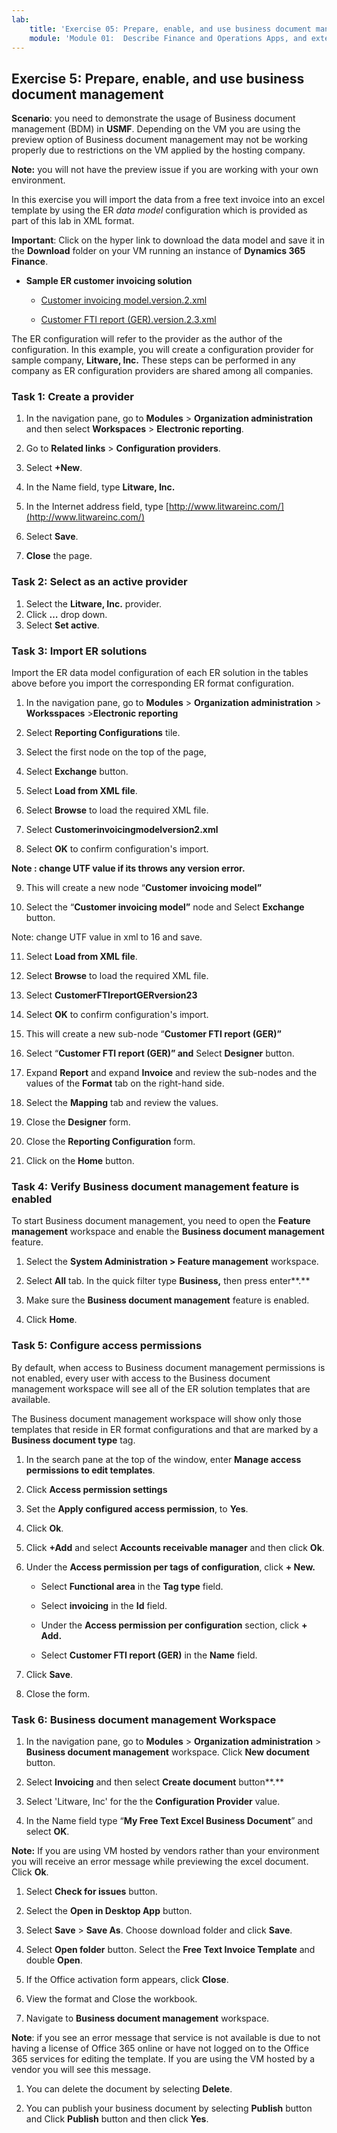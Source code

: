 ```yaml
---
lab:
    title: 'Exercise 05: Prepare, enable, and use business document management'
    module: 'Module 01:  Describe Finance and Operations Apps, and extend apps by using Microsoft Power Platform technologies'
---
```

## Exercise 5: Prepare, enable, and use business document management

**Scenario**: you need to demonstrate the usage of Business document management (BDM) in **USMF**. Depending on the VM you are using the preview option of Business document management may not be working properly due to restrictions on the VM applied by the hosting company.

**Note:** you will not have the preview issue if you are working with your own environment.

In this exercise you will import the data from a free text invoice into an excel template by using the ER *data model* configuration which is provided as part of this lab in XML format.

**Important**: Click on the hyper link to download the data model and save it in the **Download** folder on your VM running an instance of **Dynamics 365 Finance**.

- **Sample ER customer invoicing solution**

	- [Customer invoicing model.version.2.xml](https://github.com/MicrosoftLearning/MB-300-Microsoft-Dynamics-365-Core-Finance-and-Operations/tree/master/Allfiles/Labs)

	- [Customer FTI report (GER).version.2.3.xml](https://github.com/MicrosoftLearning/MB-300-Microsoft-Dynamics-365-Core-Finance-and-Operations/tree/master/Allfiles/Labs)

The ER configuration will refer to the provider as the author of the configuration. In this example, you will create a configuration provider for sample company, **Litware, Inc.** These steps can be performed in any company as ER configuration providers are shared among all companies.

### Task 1: Create a provider

1. In the navigation pane, go to **Modules** > **Organization administration** and then select **Workspaces** > **Electronic reporting**.

2. Go to **Related links** > **Configuration providers**.

3. Select **+New**.

4. In the Name field, type **Litware, Inc.**

5. In the Internet address field, type [http://www.litwareinc.com/](http://www.litwareinc.com/)

6. Select **Save**.

7. **Close** the page.

### Task 2: Select as an active provider

1. Select the **Litware, Inc.** provider.
2. Click **…** drop down.
3. Select **Set active**.

### Task 3: Import ER solutions

Import the ER data model configuration of each ER solution in the tables above before you import the corresponding ER format configuration.

1.  In the navigation pane, go to **Modules** > **Organization administration** > **Worksspaces** >**Electronic reporting** 

2.  Select **Reporting Configurations** tile.

3. Select the first node on the top of the page,

4. Select **Exchange** button.

5. Select **Load from XML file**.

6. Select **Browse** to load the required XML file.

7. Select **Customerinvoicingmodelversion2.xml**

8. Select **OK** to confirm configuration's import.

**Note : change UTF value if its throws any version error.**

9. This will create a new node “**Customer invoicing model”**

10. Select the “**Customer invoicing model”** node and Select **Exchange** button.

Note: change UTF value in xml to 16 and save.

11. Select **Load from XML file**.

12. Select **Browse** to load the required XML file.

13. Select **CustomerFTIreportGERversion23**

14. Select **OK** to confirm configuration's import.

15. This will create a new sub-node “**Customer FTI report (GER)”**

16. Select “**Customer FTI report (GER)” and** Select **Designer** button.

17. Expand **Report** and expand **Invoice** and review the sub-nodes and the values of the **Format** tab on the right-hand side.

18. Select the **Mapping** tab and review the values.

19. Close the **Designer** form.

20. Close the **Reporting Configuration** form.

21. Click on the **Home** button.

### Task 4: Verify Business document management feature is enabled

To start Business document management, you need to open the **Feature management** workspace and enable the **Business document management** feature.

1. Select the **System Administration > Feature management** workspace.

2. Select **All** tab. In the quick filter type **Business,** then press enter**.**

3. Make sure the **Business document management** feature is enabled.

4. Click **Home**.

### Task 5: Configure access permissions

By default, when access to Business document management permissions is not enabled, every user with access to the Business document management workspace will see all of the ER solution templates that are available.

The Business document management workspace will show only those templates that reside in ER format configurations and that are marked by a **Business document type** tag.

1. In the search pane at the top of the window, enter **Manage access permissions to edit templates**.

2. Click **Access permission settings**

3. Set the **Apply configured access permission**, to **Yes**.

4. Click **Ok**.

5. Click **+Add** and select **Accounts receivable manager** and then click **Ok**.

6. Under the **Access permission per tags of configuration**, click **+ New.**

	- Select **Functional area** in the **Tag type** field.

	- Select **invoicing** in the **Id** field.

	- Under the **Access permission per configuration** section, click **+ Add.**

	- Select **Customer FTI report (GER)** in the **Name** field.

7. Click **Save**.

8. Close the form.

### Task 6: Business document management Workspace

1.  In the navigation pane, go to **Modules** > **Organization administration** > **Business document management** workspace. Click **New document** button.

2. Select **Invoicing** and then select **Create document** button**.**

3. Select 'Litware, Inc' for the the **Configuration Provider** value.

3. In the Name field type “**My Free Text Excel Business Document**” and select **OK**.

**Note:** If you are using VM hosted by vendors rather than your environment you will receive an error message while previewing the excel document. Click **Ok**.

1. Select **Check for issues** button.

2. Select the **Open in Desktop App** button.

3. Select **Save** > **Save As**. Choose download folder and click **Save**.

4. Select **Open folder** button. Select the **Free Text Invoice Template** and double **Open**.

5. If the Office activation form appears, click **Close**.

6. View the format and Close the workbook.

7. Navigate to **Business document management** workspace.

**Note**: if you see ‌an error message that service is not available is due to not having a license of Office 365 online or have not logged on to the Office 365 services for editing the template. If you are using the VM hosted by a vendor you will see this message.

1. You can delete the document by selecting **Delete**.

2. You can publish your business document by selecting **Publish** button and Click **Publish** button and then click **Yes**.
